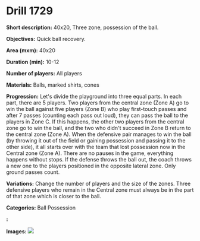 # Drill 1729

**Short description:**
40x20, Three zone, possession of the ball.

**Objectives:**
Quick ball recovery.

**Area (mxm):**
40x20

**Duration (min):**
10-12

**Number of players:**
All players

**Materials:**
Balls, marked shirts, cones

**Progression:**
Let's divide the playground into three equal parts. In each part, there are 5 players. Two players from the central zone (Zone A) go to win the ball against five players (Zone B) who play first-touch passes and after 7 passes (counting each pass out loud), they can pass the ball to the players in Zone C. If this happens, the other two players from the central zone go to win the ball, and the two who didn't succeed in Zone B return to the central zone (Zone A). When the defensive pair manages to win the ball (by throwing it out of the field or gaining possession and passing it to the other side), it all starts over with the team that lost possession now in the Central zone (Zone A). There are no pauses in the game, everything happens without stops. If the defense throws the ball out, the coach throws a new one to the players positioned in the opposite lateral zone. Only ground passes count.

**Variations:**
Change the number of players and the size of the zones. Three defensive players who remain in the Central zone must always be in the part of that zone which is closer to the ball.

**Categories:**
Ball Possession

**:**


**Images:**
![](https://www.coachingfutsal.com/\images\2322c2b2-668a-4225-9bc4-b69eae70f20c_320.png)

